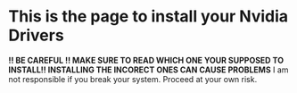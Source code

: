 # This is the page to install your Nvidia Drivers
<b>!! BE CAREFUL !! MAKE SURE TO READ WHICH ONE YOUR SUPPOSED TO INSTALL!! INSTALLING THE INCORECT ONES CAN CAUSE PROBLEMS</b>
I am not responsible if you break your system. Proceed at your own risk.
